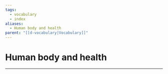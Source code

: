 ```yaml
---
tags:
  - vocabulary
  - index
aliases:
  - Human body and health
parent: "[[d-vocabulary|Vocabulary]]"
---
```

# Human body and health
---